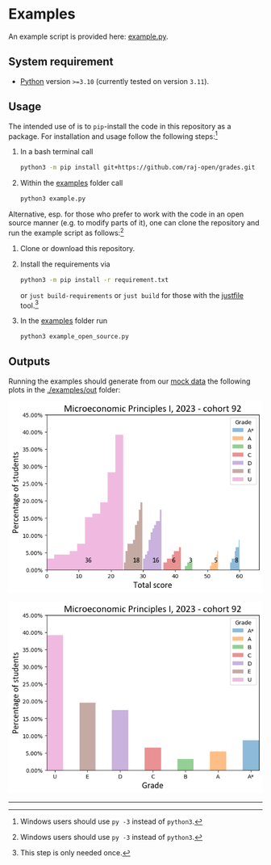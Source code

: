 # Examples #

An example script is provided here: [example.py](example.py).

## System requirement ##

- [Python](https://www.python.org/downloads/) version `>=3.10` (currently tested on version `3.11`).

## Usage ##

The intended use of is to `pip`-install the code in this repository as a package.
For installation and usage follow the following steps:[^1]

1. In a bash terminal call

    ```bash
    python3 -m pip install git+https://github.com/raj-open/grades.git
    ```

2. Within the [examples](.) folder call

    ```bash
    python3 example.py
    ```

Alternative, esp. for those who prefer to work with the code in an open source manner (e.g. to modify parts of it),
one can clone the repository and run the example script as follows:[^1]

1. Clone or download this repository.

2. Install the requirements via

    ```bash
    python3 -m pip install -r requirement.txt
    ```

    or `just build-requirements`
    or `just build`
    for those with the [justfile](https://github.com/casey/just) tool.[^2]

3. In the [examples](.) folder run

      ```bash
      python3 example_open_source.py
      ```

## Outputs ##

Running the examples should generate from our [mock data](./data/example-data.csv)
the following plots in the [./examples/out](out) folder:

![Plot of scores](./out/example-scores.png)

![Plot of grades](./out/example-grades.png)

---

[^1]: Windows users should use `py -3` instead of `python3`.
[^2]: This step is only needed once.
